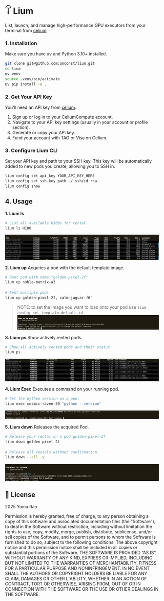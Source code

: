# 𓋼 Lium 

List, launch, and manage high-performance GPU executors from your terminal from [celium](https://celiumcompute.ai).

### 1. Installation

Make sure you have uv and Python 3.10+ installed.

```bash
git clone git@github.com:unconst/lium.git
cd lium
uv venv 
source .venv/bin/activate
uv pip install -e .
```

### 2. Get Your API Key

You'll need an API key from [celium](https://celiumcompute.ai).. 

1.  Sign up or log in to your CeliumCompute account.
2.  Navigate to your API key settings (usually in your account or profile section).
3.  Generate or copy your API key.
4.  Fund your account with TAO or Visa on Celium.

### 3. Configure Lium CLI

Set your API key and path to your SSH key. This key will be automatically added to new pods you create, allowing you to SSH in.
```bash
lium config set api_key YOUR_API_KEY_HERE
lium config set ssh.key_path ~/.ssh/id_rsa
lium config show
```

## 4. Usage

**1. Lium ls**
```bash
# List all available H100s for rental
lium ls H100
```
![Lium ls H100](assets/liumls.png)

**2. Lium up**
Acquries a pod with the default template image.
```bash
# Rent pod with name "golden-pixel-2f"
lium up noble-matrix-a3

# Rent multiple pods
lium up golden-pixel-2f, calm-jaguar-f6`
```
> NOTE: to set the image you want to load onto your pod use `lium config set template.default_id`
![Lium up](assets/liumup.png)

**3. Lium ps**
Show actively rented pods.
```bash
# Show all actively rented pods and their status
lium ps
```
![Lium ps](assets/liumps.png)

**4. Lium Exec**
Executes a command on your running pod.
```bash
# Get the python version on a pod:
lium exec cosmic-raven-39 "python --version"
```
![lium exec](assets/liumexec.png)

**5. Lium down**
Releases the acquired Pod.
```bash
# Release your rental on a pod golden-pixel-2f
lium down golden-pixel-2f

# Release all rentals without confirmation
lium down --all -y
```
![lium down](assets/liumdown.png)

## 📜 License

2025 Yuma Rao

Permission is hereby granted, free of charge, to any person obtaining a copy of this software and associated documentation files (the “Software”), to deal in the Software without restriction, including without limitation the rights to use, copy, modify, merge, publish, distribute, sublicense, and/or sell copies of the Software, and to permit persons to whom the Software is furnished to do so, subject to the following conditions:
The above copyright notice and this permission notice shall be included in all copies or substantial portions of the Software.
THE SOFTWARE IS PROVIDED “AS IS”, WITHOUT WARRANTY OF ANY KIND, EXPRESS OR IMPLIED, INCLUDING BUT NOT LIMITED TO THE WARRANTIES OF MERCHANTABILITY, FITNESS FOR A PARTICULAR PURPOSE AND NONINFRINGEMENT. IN NO EVENT SHALL THE AUTHORS OR COPYRIGHT HOLDERS BE LIABLE FOR ANY CLAIM, DAMAGES OR OTHER LIABILITY, WHETHER IN AN ACTION OF CONTRACT, TORT OR OTHERWISE, ARISING FROM, OUT OF OR IN CONNECTION WITH THE SOFTWARE OR THE USE OR OTHER DEALINGS IN THE SOFTWARE.
